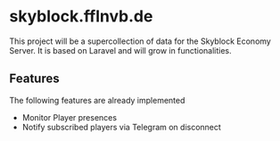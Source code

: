 # skyblock.fflnvb.de

This project will be a supercollection of data for the Skyblock Economy Server.
It is based on Laravel and will grow in functionalities.

## Features

The following features are already implemented

- Monitor Player presences
- Notify subscribed players via Telegram on disconnect
